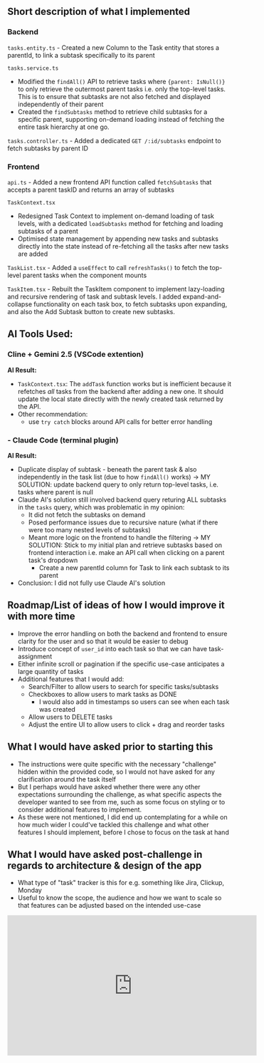 ## Short description of what I implemented

### Backend
`tasks.entity.ts` - Created a new Column to the Task entity that stores a parentId, to link a subtask specifically to its parent

`tasks.service.ts` 

- Modified the `findAll()` API to retrieve tasks where `{parent: IsNull()}` to only retrieve the outermost parent tasks i.e. only the top-level tasks. This is to ensure that subtasks are not also fetched and displayed independently of their parent
- Created the `findSubtasks` method to retrieve child subtasks for a specific parent, supporting on-demand loading instead of fetching the entire task hierarchy at one go.

`tasks.controller.ts` - Added a dedicated `GET /:id/subtasks` endpoint to fetch subtasks by parent ID

### Frontend
`api.ts` - Added a new frontend API function called `fetchSubtasks` that accepts a parent taskID and returns an array of subtasks

`TaskContext.tsx`

- Redesigned Task Context to implement on-demand loading of task levels, with a dedicated `loadSubtasks` method for fetching and loading subtasks of a parent
- Optimised state management by appending new tasks and subtasks directly into the state instead of re-fetching all the tasks after new tasks are added

`TaskList.tsx` - Added a `useEffect` to call `refreshTasks()` to fetch the top-level parent tasks when the component mounts

`TaskItem.tsx` - Rebuilt the TaskItem component to implement lazy-loading and recursive rendering of task and subtask levels. I added expand-and-collapse functionality on each task box, to fetch subtasks upon expanding, and also the Add Subtask button to create new subtasks.

## AI Tools Used:
### Cline + Gemini 2.5 (VSCode extention)
__AI Result:__
- `TaskContext.tsx`: The `addTask` function works but is inefficient because it refetches *all* tasks from the backend after adding a new one. It should update the local state directly with the newly created task returned by the API.
- Other recommendation:
    - use `try catch` blocks around API calls for better error handling


### - Claude Code (terminal plugin)
__AI Result:__
- Duplicate display of subtask - beneath the parent task & also independently in the task list (due to how `findAll()` works)
    -> MY SOLUTION: update backend query to only return top-level tasks, i.e. tasks where parent is null
- Claude AI's solution still involved backend query returing ALL subtasks in the `tasks` query, which was problematic in my opinion:
    - It did not fetch the subtasks on demand
    - Posed performance issues due to recursive nature (what if there were too many nested levels of subtasks)
    - Meant more logic on the frontend to handle the filtering
    -> MY SOLUTION: Stick to my initial plan and retrieve subtasks based on frontend interaction i.e. make an API call when clicking on a parent task's dropdown
        - Create a new parentId column for Task to link each subtask to its parent
- Conclusion: I did not fully use Claude AI's solution

## Roadmap/List of ideas of how I would improve it with more time

- Improve the error handling on both the backend and frontend to ensure clarity for the user and so that it would be easier to debug
- Introduce concept of `user_id` into each task so that we can have task-assignment
- Either infinite scroll or pagination if the specific use-case anticipates a large quantity of tasks
- Additional features that I would add:
    - Search/Filter to allow users to search for specific tasks/subtasks
    - Checkboxes to allow users to mark tasks as DONE
        - I would also add in timestamps so users can see when each task was created
    - Allow users to DELETE tasks
    - Adjust the entire UI to allow users to click + drag and reorder tasks


## What I would have asked prior to starting this
- The instructions were quite specific with the necessary "challenge" hidden within the provided code, so I would not have asked for any clarification around the task itself
- But I perhaps would have asked whether there were any other expectations surrounding the challenge, as what specific aspects the developer wanted to see from me, such as some focus on styling or to consider additional features to implement. 
- As these were not mentioned, I did end up contemplating for a while on how much wider I could've tackled this challenge and what other features I should implement, before I chose to focus on the task at hand

## What I would have asked post-challenge in regards to architecture & design of the app
- What type of "task" tracker is this for e.g. something like Jira, Clickup, Monday
- Useful to know the scope, the audience and how we want to scale so that features can be adjusted based on the intended use-case

<iframe width="560" height="315" src="https://youtu.be/fWEdI7FzY9g" frameborder="0" allow="accelerometer; autoplay; clipboard-write; encrypted-media; gyroscope; picture-in-picture" allowfullscreen></iframe>

